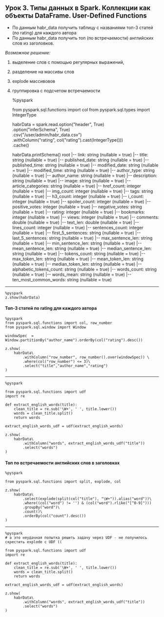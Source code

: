 ## Урок 3. Типы данных в Spark. Коллекции как объекты DataFrame. User-Defined Functions
* По данным habr_data получить таблицу с названиями топ-3 статей (по rating) для каждого автора
* По данным habr_data получить топ (по встречаемости) английских слов из заголовков.<br> 

_Возможное решение:_ <br>
1) выделение слов с помощью регулярных выражений, 
2) разделение на массивы слов 
3) explode массивовов 
4) группировка с подсчетом встречаемости


    %pyspark
    
    from pyspark.sql.functions import col
    from pyspark.sql.types import IntegerType
    
    habrData = spark.read.option("header", True)\
        .option("inferSchema", True)\
        .csv("/user/admin/habr_data.csv")\
        .withColumn("rating", col("rating").cast(IntegerType()))\
        .cache()
    
    habrData.printSchema()
    root
     |-- link: string (nullable = true)
     |-- title: string (nullable = true)
     |-- published_date: string (nullable = true)
     |-- published_time: string (nullable = true)
     |-- modified_date: string (nullable = true)
     |-- modified_time: string (nullable = true)
     |-- author_type: string (nullable = true)
     |-- author_name: string (nullable = true)
     |-- description: string (nullable = true)
     |-- image: string (nullable = true)
     |-- article_categories: string (nullable = true)
     |-- href_count: integer (nullable = true)
     |-- img_count: integer (nullable = true)
     |-- tags: string (nullable = true)
     |-- h3_count: integer (nullable = true)
     |-- i_count: integer (nullable = true)
     |-- spoiler_count: integer (nullable = true)
     |-- positive_votes: integer (nullable = true)
     |-- negative_votes: string (nullable = true)
     |-- rating: integer (nullable = true)
     |-- bookmarks: integer (nullable = true)
     |-- views: integer (nullable = true)
     |-- comments: double (nullable = true)
     |-- text_len: double (nullable = true)
     |-- lines_count: integer (nullable = true)
     |-- sentences_count: integer (nullable = true)
     |-- first_5_sentences: string (nullable = true)
     |-- last_5_sentences: string (nullable = true)
     |-- max_sentence_len: string (nullable = true)
     |-- min_sentence_len: string (nullable = true)
     |-- mean_sentence_len: string (nullable = true)
     |-- median_sentence_len: string (nullable = true)
     |-- tokens_count: string (nullable = true)
     |-- max_token_len: string (nullable = true)
     |-- mean_token_len: string (nullable = true)
     |-- median_token_len: string (nullable = true)
     |-- alphabetic_tokens_count: string (nullable = true)
     |-- words_count: string (nullable = true)
     |-- words_mean: string (nullable = true)
     |-- ten_most_common_words: string (nullable = true)
     
<hr>
 
    %pyspark
    z.show(habrData)

#### Топ-3 статей по rating для каждого автора

    %pyspark
    from pyspark.sql.functions import col, row_number
    from pyspark.sql.window import Window
    
    windowSpec  = Window.partitionBy("author_name").orderBy(col("rating").desc())
    
    z.show(
        habrData\
            .withColumn("row_number", row_number().over(windowSpec)) \
            .where(col("row_number") <= 3)\
            .select("title","author_name","rating")
    )

<hr>
    
    %pyspark
    
    from pyspark.sql.functions import udf
    import re
    
    def extract_english_words(title):
        clean_title = re.sub('\W+', ' ', title.lower())
        words = clean_title.split()
        return words
    
    extract_english_words_udf = udf(extract_english_words)
    
    z.show(
        habrData\
            .withColumn("words", extract_english_words_udf("title"))
            .select("words")
    )

#### Топ по встречаемости английских слов в заголовках

    %pyspark
    
    from pyspark.sql.functions import split, explode, col
    
    z.show(
        habrData\
            .select(explode(split(col("title"), "\W+")).alias("word"))\
            .where((col("word") != '') & (col("word").rlike("[^0-9]")))
            .groupBy("word")\
            .count()\
            .orderBy(col("count").desc())
    )

<hr>

    %pyspark
    # а это неудачная попытка решить задачу через UDF - не получилось скрестить explode с UDF ((
    
    from pyspark.sql.functions import udf
    import re
    
    def extract_english_words(title):
        clean_title = re.sub('\W+', ' ', title.lower())
        words = clean_title.split()
        return words
    
    extract_english_words_udf = udf(extract_english_words)
    
    z.show(
        habrData\
            .withColumn("words", extract_english_words_udf("title"))
            .select("words")
    )